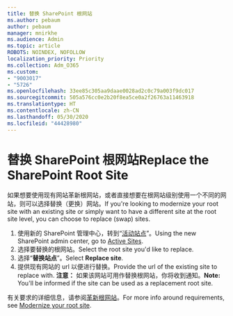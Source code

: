 ```yaml
---
title: 替换 SharePoint 根网站
ms.author: pebaum
author: pebaum
manager: mnirkhe
ms.audience: Admin
ms.topic: article
ROBOTS: NOINDEX, NOFOLLOW
localization_priority: Priority
ms.collection: Adm_O365
ms.custom:
- "9003017"
- "5726"
ms.openlocfilehash: 33ee85c305aa9daae0028ad2c0c79a003f9dc017
ms.sourcegitcommit: 505a576cc0e2b20f8ea5ce0a2f26763a11463918
ms.translationtype: HT
ms.contentlocale: zh-CN
ms.lasthandoff: 05/30/2020
ms.locfileid: "44428980"
---
```

# <a name="replace-the-sharepoint-root-site"></a><span data-ttu-id="09549-102">替换 SharePoint 根网站</span><span class="sxs-lookup"><span data-stu-id="09549-102">Replace the SharePoint Root Site</span></span>
<span data-ttu-id="09549-103">如果想要使用现有网站革新根网站，或者直接想要在根网站级别使用一个不同的网站，则可以选择替换（更换）网站。</span><span class="sxs-lookup"><span data-stu-id="09549-103">If you're looking to modernize your root site with an existing site or simply want to have a different site at the root site level, you can choose to replace (swap) sites.</span></span>

1. <span data-ttu-id="09549-104">使用新的 SharePoint 管理中心，转到“[活动站点](https://admin.microsoft.com/sharepoint?page=siteManagement&modern=true)”。</span><span class="sxs-lookup"><span data-stu-id="09549-104">Using the new SharePoint admin center, go to [Active Sites](https://admin.microsoft.com/sharepoint?page=siteManagement&modern=true).</span></span>
2. <span data-ttu-id="09549-105">选择要替换的根网站。</span><span class="sxs-lookup"><span data-stu-id="09549-105">Select the root site you'd like to replace.</span></span>
3. <span data-ttu-id="09549-106">选择“**替换站点**”。</span><span class="sxs-lookup"><span data-stu-id="09549-106">Select **Replace site**.</span></span>
4. <span data-ttu-id="09549-107">提供现有网站的 url 以便进行替换。</span><span class="sxs-lookup"><span data-stu-id="09549-107">Provide the url of the existing site to replace with.</span></span> <span data-ttu-id="09549-108">**注意：** 如果该网站可用作替换根网站，你将收到通知。</span><span class="sxs-lookup"><span data-stu-id="09549-108">**Note:** You'll be informed if the site can be used as a replacement root site.</span></span>

<span data-ttu-id="09549-109">有关要求的详细信息，请参阅[革新根网站](https://docs.microsoft.com/sharepoint/modern-root-site)。</span><span class="sxs-lookup"><span data-stu-id="09549-109">For more info around requirements, see [Modernize your root site](https://docs.microsoft.com/sharepoint/modern-root-site).</span></span>